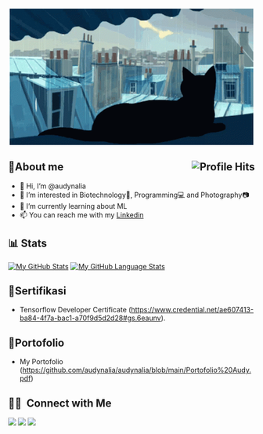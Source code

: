 <p align="center"> <img src="https://github.com/audynalia/audynalia/blob/main/cat%20header.gif" alt="audynalia" width="498" height="278" /> </p>

## :cherry_blossom:About me  <img align="right" alt="Profile Hits" src="https://komarev.com/ghpvc/?username=audynalia&style=flat-square"></h2>

- 👋 Hi, I’m @audynalia
- 👀 I’m interested in Biotechnology🔬, Programming💻 and Photography📷
- :book: I’m currently learning about ML
- 📫 You can reach me with my [Linkedin](https://www.linkedin.com/in/audynalia-kogitans-1b1190217/)

## 📊 Stats

[![My GitHub Stats](https://github-readme-stats.vercel.app/api/?username=audynalia&count_private=true&theme=tokyonight&showicons=true)]()
[![My GitHub Language Stats](https://github-readme-stats.vercel.app/api/top-langs/?username=audynalia&langs_count=5&theme=tokyonight)]()

      
## :page_facing_up:Sertifikasi
- Tensorflow Developer Certificate (https://www.credential.net/ae607413-ba84-4f7a-bac1-a70f9d5d2d28#gs.6eaunv).

## 📃Portofolio
- My Portofolio (https://github.com/audynalia/audynalia/blob/main/Portofolio%20Audy.pdf)

## 🤝🏻 &nbsp;Connect with Me

<a href="https://www.linkedin.com/in/audynalia-kogitans-1b1190217/"><img src="https://img.shields.io/badge/-LinkedIn-0077B5?style=flat&logo=Linkedin&logoColor=white"/></a>
<a href="mailto:audynalia48@gmail.com"><img src="https://img.shields.io/badge/-GMAIL-D14836?style=flat&logo=Gmail&logoColor=white"/></a>
<a href="https://www.instagram.com/audyna_.k/"><img src="https://img.shields.io/badge/-Instagram-E4405F?style=flat&logo=Instagram&logoColor=white"/></a>

    
